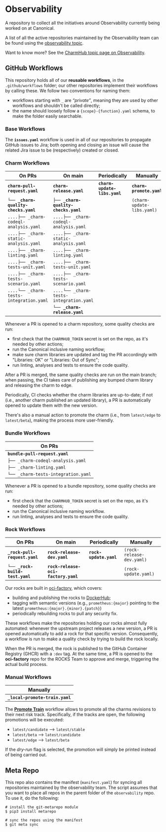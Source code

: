 # Observability

A repository to collect all the initiatives around Observability currently being
worked on at Canonical.

A list of all the active repositories maintained by the Observability team can be found using the [observability topic](https://github.com/search?q=topic%3Aobservability+org%3Acanonical+fork%3Atrue+archived%3Afalse&type=repositories).

Want to know more? See the [CharmHub topic page on Observability](https://charmhub.io/topics/canonical-observability-stack).

## GitHub Workflows

This repository holds all of our **reusable workflows**, in the `.github/workflows` folder; our other repositories implement their workflows by calling these. We follow two conventions for naming them:
* workflows starting with `_` are *“private”*, meaning they are used by other workflows and shouldn't be called directly;
* the name should loosely follow a `{scope}-{function}.yaml` schema, to make the folder easily searchable.

### Base Workflows

The **`issues.yaml`** workflow is used in all of our repositories to propagate GitHub issues to Jira; both opening and closing an issue will cause the related Jira issue to be (respectively) created or closed.

### Charm Workflows

| On PRs                                  | On main                                 | Periodically                 | Manually                   |
| --------------------------------------- | --------------------------------------- | ---------------------------- | -------------------------- |
| **`charm-pull-request.yaml`**           | **`charm-release.yaml`**                | **`charm-update-libs.yaml`** | **`charm-promote.yaml`**   |
| **`└── _charm-quality-checks.yaml`**    | **`├── _charm-quality-checks.yaml`**    |                              | `(charm-update-libs.yaml)` |
| `....├── _charm-codeql-analysis.yaml`   | `....├── _charm-codeql-analysis.yaml`   |                              |                            |
| `....├── _charm-static-analysis.yaml`   | `....├── _charm-static-analysis.yaml`   |                              |                            |
| `....├── _charm-linting.yaml`           | `....├── _charm-linting.yaml`           |                              |                            |
| `....├── _charm-tests-unit.yaml`        | `....├── _charm-tests-unit.yaml`        |                              |                            |
| `....├── _charm-tests-scenario.yaml`    | `....├── _charm-tests-scenario.yaml`    |                              |                            |
| `....└── _charm-tests-integration.yaml` | `....└── _charm-tests-integration.yaml` |                              |                            |
|                                         | **`└── _charm-release.yaml`**           |                              |                            |

Whenever a PR is opened to a charm repository, some quality checks are run:
* first check that the `CHARMHUB_TOKEN` secret is set on the repo, as it's needed by other actions;
* run the Canonical inclusive naming workflow;
* make sure charm libraries are updated and tag the PR accordingly with "Libraries: OK" or "Libraries: Out of Sync";
* run linting, analyses and tests to ensure the code quality.

After a PR is merged, the same quality checks are run on the main branch; when passing, the CI takes care of publishing any bumped charm library and releasing the charm to edge.

Periodically, CI checks whether the charm libraries are up-to-date; if not (i.e., another charm published an updated library), a PR is automatically opened to update them with the new version.

There's also a manual action to promote the charm (i.e., from `latest/edge` to `latest/beta`), making the process more user-friendly.

### Bundle Workflows
| On PRs                              |
| ------------------------------------|
| **`bundle-pull-request.yaml`**      |
| `├── _charm-codeql-analysis.yaml`   |
| `├── _charm-linting.yaml`           |
| `└── _charm-tests-integration.yaml` |

Whenever a PR is opened to a bundle repository, some quality checks are run:
* first check that the `CHARMHUB_TOKEN` secret is set on the repo, as it's needed by other actions;
* run the Canonical inclusive naming workflow.
* run linting, analyses and tests to ensure the code quality.

<!-- TODO: add merging PR workflow -->

### Rock Workflows

| On PRs                          | On main                             | Periodically           | Manually                  |
| ------------------------------- | ----------------------------------- | ---------------------- | ------------------------- |
| **`_rock-pull-request.yaml`**   | **`rock-release-dev.yaml`**         | **`rock-update.yaml`** | `(rock-release-dev.yaml)` |
| **`└── _rock-build-test.yaml`** | **`rock-release-oci-factory.yaml`** |                        | `(rock-update.yaml)`      |

Our rocks are built in [oci-factory](https://github.com/canonical/oci-factory/), which covers:
* building and publishing the rocks to [DockerHub](https://hub.docker.com/u/ubuntu);
* tagging with semantic versions (e.g., `prometheus:{major}` pointing to the latest `prometheus:{major}.{minor}.{patch}`)
* periodically rebuilding rocks to pull any security fix.

These workflows make the repositories holding our rocks almost fully automated: whenever the upstream project releases a new version, a PR is opened automatically to add a rock for that specific version. Consequently, a workflow is run to make a quality check by trying to build the rock locally.

When the PR is merged, the rock is published to the GitHub Container Registry (GHCR) with a `:dev` tag. At the same time, a PR is opened to the **oci-factory** repo for the ROCKS Team to approve and merge, triggering the actual build process.

### Manual Workflows

| Manually                        |
| --------------------------------|
| **`_local-promote-train.yaml`** |

The [**Promote Train**](https://github.com/canonical/observability/actions/workflows/_local-promote-train.yaml) workflow allows to promote all the charms revisions to their next risk track. Specifically, if the tracks are open, the following promotions will be executed:
- `latest/candidate` --> `latest/stable`
- `latest/beta` --> `latest/candidate`
- `latest/edge` --> `latest/beta`

If the *dry-run* flag is selected, the promotion will simply be printed instead of being carried out.

## Meta Repo

This repo also contains the manifest (`manifest.yaml`) for syncing all repositories maintained by the observability team.
The script assumes that you want to place all repos in the parent folder of the `observability` repo. To use it, do the following:

```
# install the git-metarepo module
$ pip3 install metarepo

# sync the repos using the manifest
$ git meta sync
```
